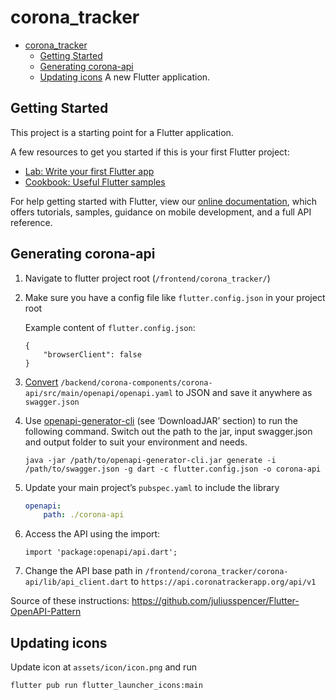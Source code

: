 # corona_tracker

- [corona_tracker](#coronatracker)
  - [Getting Started](#getting-started)
  - [Generating corona-api](#generating-corona-api)
  - [Updating icons](#updating-icons)
A new Flutter application.

## Getting Started

This project is a starting point for a Flutter application.

A few resources to get you started if this is your first Flutter project:

- [Lab: Write your first Flutter app](https://flutter.dev/docs/get-started/codelab)
- [Cookbook: Useful Flutter samples](https://flutter.dev/docs/cookbook)

For help getting started with Flutter, view our
[online documentation](https://flutter.dev/docs), which offers tutorials,
samples, guidance on mobile development, and a full API reference.


## Generating corona-api
1. Navigate to flutter project root (`/frontend/corona_tracker/`)

2. Make sure you have a config file like `flutter.config.json` in your project root

   Example content of `flutter.config.json`:
   ```
   {
	   "browserClient": false
   }
   ```
 
3. [Convert](https://www.convertjson.com/yaml-to-json.htm) `/backend/corona-components/corona-api/src/main/openapi/openapi.yaml` to JSON and save it anywhere as `swagger.json`
   
4. Use [openapi-generator-cli](https://github.com/OpenAPITools/openapi-generator) (see ‘DownloadJAR’ section) to run the following command.
Switch out the path to the jar, input swagger.json and output folder to suit your environment and needs.
   ```
   java -jar /path/to/openapi-generator-cli.jar generate -i /path/to/swagger.json -g dart -c flutter.config.json -o corona-api
   ```

5. Update your main project’s `pubspec.yaml` to include the library
   ```yaml
   openapi:
       path: ./corona-api
   ```

6. Access the API using the import:
   ```dart2
   import 'package:openapi/api.dart';
   ```
7. Change the API base path in `/frontend/corona_tracker/corona-api/lib/api_client.dart` to `https://api.coronatrackerapp.org/api/v1`

Source of these instructions: https://github.com/juliusspencer/Flutter-OpenAPI-Pattern

## Updating icons

Update icon at `assets/icon/icon.png` and run

```
flutter pub run flutter_launcher_icons:main
```